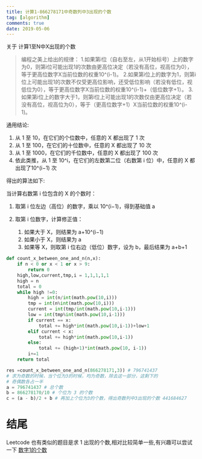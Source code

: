 ```yaml
---
title: 计算1-866278171中奇数列中3出现的个数
tag: [algorithm]
comments: true
date: 2019-05-06
---
```







关于 计算1至N中X出现的个数
> 编程之美上给出的规律：
1.如果第i位（自右至左，从1开始标号）上的数字为0，则第i位可能出现1的次数由更高位决定（若没有高位，视高位为0），等于更高位数字X当前位数的权重10^(i-1)。
2.如果第i位上的数字为1，则第i位上可能出现1的次数不仅受更高位影响，还受低位影响（若没有低位，视低位为0），等于更高位数字X当前位数的权重10^(i-1)+（低位数字+1）。
3.如果第i位上的数字大于1，则第i位上可能出现1的次数仅由更高位决定（若没有高位，视高位为0），等于（更高位数字+1）X当前位数的权重10^(i-1)。

通用结论:
1. 从 1 至 10，在它们的个位数中，任意的 X 都出现了 1 次
2. 从 1 至 100，在它们的十位数中，任意的 X 都出现了 10 次
3. 从 1 至 1000，在它们的千位数中，任意的 X 都出现了 100 次
4. 依此类推，从 1 至 10^i，在它们的左数第二位（右数第 i 位）中，任意的 X 都出现了10^(i−1) 次

得出的算法如下:

当计算右数第 i 位包含的 X 的个数时：

1.  取第 i 位左边（高位）的数字，乘以 10^(i−1)，得到基础值 a

2. 取第 i 位数字，计算修正值：
    1. 如果大于 X，则结果为 a+10^(i−1)
    2. 如果小于 X，则结果为 a
    3. 如果等 X，则取第 i 位右边（低位）数字，设为 b，最后结果为 a+b+1

```python
def count_x_between_one_and_n(n,x):
    if n < 0 or x < 1 or x > 9:
        return 0
    high,low,current,tmp,i = 1,1,1,1,1
    high = n
    total = 0
    while high !=0:
        high = int(n/int(math.pow(10,i)))
        tmp = int(n%int(math.pow(10,i)))
        current = int(tmp/int(math.pow(10,i-1)))
        low = int(tmp%int(math.pow(10,i-1)))
        if current == x:
            total += high*int(math.pow(10,i-1))+low+1
        elif current < x:
            total += high*int(math.pow(10,i-1))
        else:
            total += (high+1)*int(math.pow(10, i-1))
        i+=1
    return total

res =count_x_between_one_and_n(866278171,3)) # 796741437
# 求为奇数的时候，当个位为3的时候，均为奇数，除去这一部分，这剩下的
# 奇偶数各占一半
a = 796741437 # 总个数
b = 866278170/10 # 个位为 3 的个数
c = (a - b)/2 + b # 再加上个位为3的个数，得出奇数列中3出现的个数 441684627
```

# 结尾

Leetcode 也有类似的题目是求 1 出现的个数,相对比较简单一些,有兴趣可以尝试一下 [数字1的个数](https://leetcode-cn.com/problems/number-of-digit-one/)
